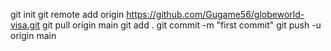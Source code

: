 git init
git remote add origin https://github.com/Gugame56/globeworld-visa.git
git pull origin main
git add .
git commit -m "first commit"
git push -u origin main
